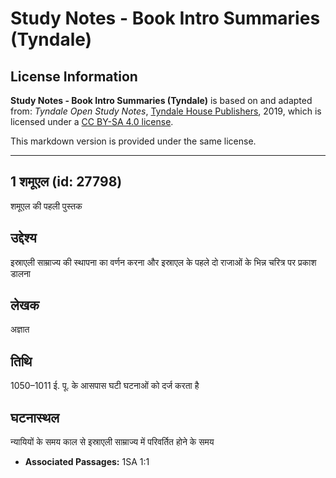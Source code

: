 # Study Notes - Book Intro Summaries (Tyndale)

## License Information

**Study Notes - Book Intro Summaries (Tyndale)** is based on and adapted from: _Tyndale Open Study Notes_, [Tyndale House Publishers](https://tyndaleopenresources.com/), 2019, which is licensed under a [CC BY-SA 4.0 license](https://creativecommons.org/licenses/by-sa/4.0/legalcode.en).

This markdown version is provided under the same license.



--------------------------------

## 1 शमूएल (id: 27798)

शमूएल की पहली पुस्तक

उद्देश्य
--------

इस्राएली साम्राज्य की स्थापना का वर्णन करना और इस्राएल के पहले दो राजाओं के भिन्न चरित्र पर प्रकाश डालना

लेखक
----

अज्ञात

तिथि
----

1050–1011 ई. पू. के आसपास घटी घटनाओं को दर्ज करता है

घटनास्थल
--------

न्यायियों के समय काल से इस्राएली साम्राज्य में परिवर्तित होने के समय

* **Associated Passages:** 1SA 1:1


